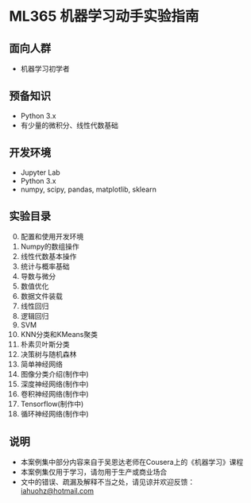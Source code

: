# ML365 机器学习动手实验指南
## 面向人群
* 机器学习初学者
## 预备知识
* Python 3.x
* 有少量的微积分、线性代数基础
## 开发环境
* Jupyter Lab
* Python 3.x
* numpy, scipy, pandas, matplotlib, sklearn
## 实验目录
0. 配置和使用开发环境
1. Numpy的数组操作
2. 线性代数基本操作
3. 统计与概率基础
4. 导数与微分
5. 数值优化
6. 数据文件装载
7. 线性回归
8. 逻辑回归
9. SVM
10. KNN分类和KMeans聚类
11. 朴素贝叶斯分类
12. 决策树与随机森林
13. 简单神经网络
14. 图像分类介绍(制作中)
15. 深度神经网络(制作中)
16. 卷积神经网络(制作中)
17. Tensorflow(制作中)
18. 循环神经网络(制作中)
## 说明
* 本案例集中部分内容来自于吴恩达老师在Cousera上的《机器学习》课程
* 本案例集仅用于学习，请勿用于生产或商业场合
* 文中的错误、疏漏及解释不当之处，请见谅并欢迎反馈：iahuohz@hotmail.com
